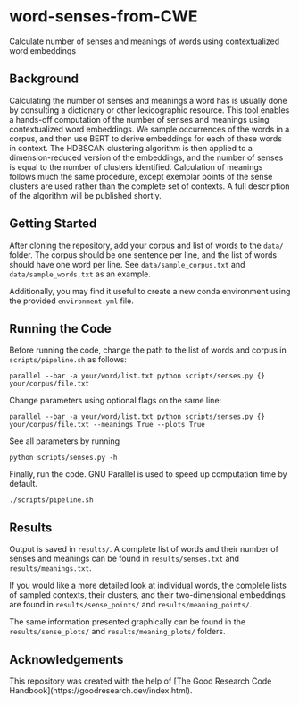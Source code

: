 # word-senses-from-CWE

Calculate number of senses and meanings of words using contextualized word embeddings

<h2>Background</h2>

Calculating the number of senses and meanings a word has is usually done by consulting a dictionary or other lexicographic resource. This tool enables a hands-off computation of the number of senses and meanings using contextualized word embeddings. We sample occurrences of the words in a corpus, and then use BERT to derive embeddings for each of these words in context. The HDBSCAN clustering algorithm is then applied to a dimension-reduced version of the embeddings, and the number of senses is equal to the number of clusters identified. Calculation of meanings follows much the same procedure, except exemplar points of the sense clusters are used rather than the complete set of contexts. A full description of the algorithm will be published shortly. 

<h2>Getting Started</h2>

After cloning the repository, add your corpus and list of words to the ```data/``` folder. The corpus should be one sentence per line, and the list of words should have one word per line. See ```data/sample_corpus.txt``` and ```data/sample_words.txt``` as an example. 

Additionally, you may find it useful to create a new conda environment using the provided ```environment.yml``` file.

<h2>Running the Code</h2>

Before running the code, change the path to the list of words and corpus in ```scripts/pipeline.sh``` as follows:
    
```
parallel --bar -a your/word/list.txt python scripts/senses.py {} your/corpus/file.txt
```

Change parameters using optional flags on the same line: 

```
parallel --bar -a your/word/list.txt python scripts/senses.py {} your/corpus/file.txt --meanings True --plots True
```

See all parameters by running

```
python scripts/senses.py -h
```

Finally, run the code. GNU Parallel is used to speed up computation time by default. 

```
./scripts/pipeline.sh
```

<h2>Results</h2>

Output is saved in ```results/```. A complete list of words and their number of senses and meanings can be found in ```results/senses.txt``` and ```results/meanings.txt```.

If you would like a more detailed look at individual words, the complele lists of sampled contexts, their clusters, and their two-dimensional embeddings are found in ```results/sense_points/``` and ```results/meaning_points/```.

The same information presented graphically can be found in the ```results/sense_plots/``` and ```results/meaning_plots/``` folders.

<h2>Acknowledgements</h2>
This repository was created with the help of [The Good Research Code Handbook](https://goodresearch.dev/index.html).
